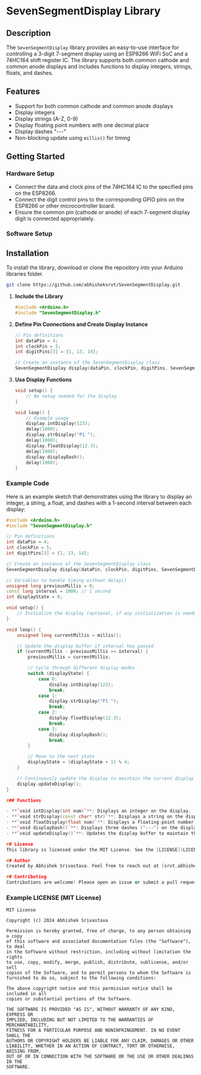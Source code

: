 # SevenSegmentDisplay Library

## Description
The `SevenSegmentDisplay` library provides an easy-to-use interface for controlling a 3-digit 7-segment display using an ESP8266 WiFi SoC and a 74HC164 shift register IC. The library supports both common cathode and common anode displays and includes functions to display integers, strings, floats, and dashes.

## Features
- Support for both common cathode and common anode displays
- Display integers
- Display strings (A-Z, 0-9)
- Display floating point numbers with one decimal place
- Display dashes "---"
- Non-blocking update using `millis()` for timing

## Getting Started

### Hardware Setup
- Connect the data and clock pins of the 74HC164 IC to the specified pins on the ESP8266.
- Connect the digit control pins to the corresponding GPIO pins on the ESP8266 or other microcontroller board.
- Ensure the common pin (cathode or anode) of each 7-segment display digit is connected appropriately.

### Software Setup

## Installation
To install the library, download or clone the repository into your Arduino libraries folder.

```bash
git clone https://github.com/abhisheksrvt/SevenSegmentDisplay.git
```

1. **Include the Library**
    ```cpp
    #include <Arduino.h>
    #include "SevenSegmentDisplay.h"
    ```

2. **Define Pin Connections and Create Display Instance**
    ```cpp
    // Pin definitions
    int dataPin = 4;
    int clockPin = 5;
    int digitPins[3] = {1, 13, 14};

    // Create an instance of the SevenSegmentDisplay class
    SevenSegmentDisplay display(dataPin, clockPin, digitPins, SevenSegmentDisplay::COMMON_CATHODE);
    ```

3. **Use Display Functions**
    ```cpp
    void setup() {
        // No setup needed for the display
    }

    void loop() {
        // Example usage
        display.intDisplay(123);
        delay(1000);
        display.strDisplay("P1 ");
        delay(1000);
        display.floatDisplay(12.3);
        delay(1000);
        display.displayDash();
        delay(1000);
    }
    ```

### Example Code
Here is an example sketch that demonstrates using the library to display an integer, a string, a float, and dashes with a 1-second interval between each display:

```cpp
#include <Arduino.h>
#include "SevenSegmentDisplay.h"

// Pin definitions
int dataPin = 4;
int clockPin = 5;
int digitPins[3] = {1, 13, 14};

// Create an instance of the SevenSegmentDisplay class
SevenSegmentDisplay display(dataPin, clockPin, digitPins, SevenSegmentDisplay::COMMON_CATHODE);

// Variables to handle timing without delay()
unsigned long previousMillis = 0;
const long interval = 1000; // 1 second
int displayState = 0;

void setup() {
    // Initialize the display (optional, if any initialization is needed)
}

void loop() {
    unsigned long currentMillis = millis();

    // Update the display buffer if interval has passed
    if (currentMillis - previousMillis >= interval) {
        previousMillis = currentMillis;

        // Cycle through different display modes
        switch (displayState) {
            case 0:
                display.intDisplay(123);
                break;
            case 1:
                display.strDisplay("P1 ");
                break;
            case 2:
                display.floatDisplay(12.3);
                break;
            case 3:
                display.displayDash();
                break;
        }

        // Move to the next state
        displayState = (displayState + 1) % 4;
    }

    // Continuously update the display to maintain the current display buffer
    display.updateDisplay();
}

### Functions

- **`void intDisplay(int num)`**: Displays an integer on the display.
- **`void strDisplay(const char* str)`**: Displays a string on the display.
- **`void floatDisplay(float num)`**: Displays a floating-point number on the display.
- **`void displayDash()`**: Displays three dashes ("---") on the display.
- **`void updateDisplay()`**: Updates the display buffer to maintain the current state.

## License
This library is licensed under the MIT License. See the [LICENSE](LICENSE) file for more information.

## Author
Created by Abhishek Srivastava. Feel free to reach out at [srvt.abhishek@example.com] for any questions or feedback.

## Contributing
Contributions are welcome! Please open an issue or submit a pull request for any improvements or bug fixes.
```

### Example LICENSE (MIT License)

```plaintext
MIT License

Copyright (c) 2024 Abhishek Srivastava

Permission is hereby granted, free of charge, to any person obtaining a copy
of this software and associated documentation files (the "Software"), to deal
in the Software without restriction, including without limitation the rights
to use, copy, modify, merge, publish, distribute, sublicense, and/or sell
copies of the Software, and to permit persons to whom the Software is
furnished to do so, subject to the following conditions:

The above copyright notice and this permission notice shall be included in all
copies or substantial portions of the Software.

THE SOFTWARE IS PROVIDED "AS IS", WITHOUT WARRANTY OF ANY KIND, EXPRESS OR
IMPLIED, INCLUDING BUT NOT LIMITED TO THE WARRANTIES OF MERCHANTABILITY,
FITNESS FOR A PARTICULAR PURPOSE AND NONINFRINGEMENT. IN NO EVENT SHALL THE
AUTHORS OR COPYRIGHT HOLDERS BE LIABLE FOR ANY CLAIM, DAMAGES OR OTHER
LIABILITY, WHETHER IN AN ACTION OF CONTRACT, TORT OR OTHERWISE, ARISING FROM,
OUT OF OR IN CONNECTION WITH THE SOFTWARE OR THE USE OR OTHER DEALINGS IN THE
SOFTWARE.
```


